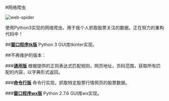 #网络爬虫

![web-spider](http://img4.douban.com/view/photo/photo/public/p2275361527.jpg)

使用Python3实现的网络爬虫，用于我个人抓取股票关注的数据。正在努力的重构代码中！

##[**窗口程序tk版**](https://github.com/cforth/web-spider/blob/master/tkinter_spider.py)
Python 3 GUI库tkinter实现。

##不再维护的版本：

###[**通用版**](https://github.com/cforth/web-spider/blob/master/old/spider.py)
根据提供的正则表达式匹配规则，网页地址，页码范围，获取所有匹配的内容，以字典形式返回。

###[**命令行版**](https://github.com/cforth/web-spider/blob/master/old/text_spider.py)
命令行实现，抓取特定股票行情网页的股票数据。

###[**窗口程序wx版**](https://github.com/cforth/web-spider/blob/master/old/wx_spider.py)
Python 2.7.6 GUI库wx实现。
